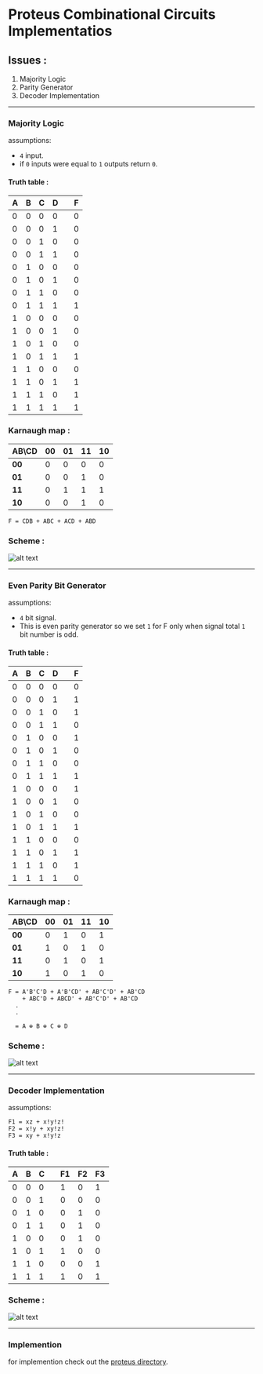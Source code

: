 

# Proteus Combinational Circuits Implementatios
## Issues :
1. Majority Logic
2. Parity Generator
3. Decoder Implementation
---

### Majority Logic
assumptions:
- `4` input.
- if `0` inputs were equal to `1` outputs return `0`.

#### Truth table :
A | B | C | D || F
--- | --- | --- | --- | --- | ---
0 | 0 | 0 | 0 || 0
0 | 0 | 0 | 1 || 0
0 | 0 | 1 | 0 || 0
0 | 0 | 1 | 1 || 0
0 | 1 | 0 | 0 || 0
0 | 1 | 0 | 1 || 0
0 | 1 | 1 | 0 || 0
0 | 1 | 1 | 1 || 1
1 | 0 | 0 | 0 || 0
1 | 0 | 0 | 1 || 0
1 | 0 | 1 | 0 || 0
1 | 0 | 1 | 1 || 1
1 | 1 | 0 | 0 || 0
1 | 1 | 0 | 1 || 1
1 | 1 | 1 | 0 || 1
1 | 1 | 1 | 1 || 1

### Karnaugh map :
|AB\CD| 00 | 01 | 11 | 10
--- | --- | --- | --- | ---
**00** | 0 | 0 | 0 | 0
**01** | 0 | 0 | 1 | 0
**11** | 0 | 1 | 1 | 1
**10** | 0 | 0 | 1 | 0

```
F = CDB + ABC + ACD + ABD
```

### Scheme :

![alt text](https://github.com/arvin2079/verilog-proj/blob/main/proteus%20implementations/media/MajorityLogic.PNG "Majority Logic")

---
### Even Parity Bit Generator
assumptions:
- `4` bit signal.
- This is even parity generator so we set `1` for F only when signal total `1` bit number is odd.

#### Truth table :
A | B | C | D || F
--- | --- | --- | --- | --- | ---
0 | 0 | 0 | 0 || 0
0 | 0 | 0 | 1 || 1
0 | 0 | 1 | 0 || 1
0 | 0 | 1 | 1 || 0
0 | 1 | 0 | 0 || 1
0 | 1 | 0 | 1 || 0
0 | 1 | 1 | 0 || 0
0 | 1 | 1 | 1 || 1
1 | 0 | 0 | 0 || 1
1 | 0 | 0 | 1 || 0
1 | 0 | 1 | 0 || 0
1 | 0 | 1 | 1 || 1
1 | 1 | 0 | 0 || 0
1 | 1 | 0 | 1 || 1
1 | 1 | 1 | 0 || 1
1 | 1 | 1 | 1 || 0

### Karnaugh map :
|AB\CD| 00 | 01 | 11 | 10
--- | --- | --- | --- | ---
**00** | 0 | 1 | 0 | 1
**01** | 1 | 0 | 1 | 0
**11** | 0 | 1 | 0 | 1
**10** | 1 | 0 | 1 | 0

```
F = A'B'C'D + A'B'CD' + AB'C'D' + AB'CD
    + ABC'D + ABCD' + AB'C'D' + AB'CD
  .
  .

  = A ⊕ B ⊕ C ⊕ D
```

### Scheme :

![alt text](https://github.com/arvin2079/verilog-proj/blob/main/proteus%20implementations/media/EvenParityGenerator.PNG "Even Parity Generator")

---
### Decoder Implementation
assumptions:
```
F1 = xz + x!y!z!
F2 = x!y + xy!z!	
F3 = xy + x!y!z
```

#### Truth table : 
A | B | C || F1 | F2 | F3  
--- | --- | --- | --- | --- | --- | ---
0 | 0 | 0 || 1 | 0 | 1 
0 | 0 | 1 || 0 | 0 | 0 
0 | 1 | 0 || 0 | 1 | 0 
0 | 1 | 1 || 0 | 1 | 0 
1 | 0 | 0 || 0 | 1 | 0 
1 | 0 | 1 || 1 | 0 | 0 
1 | 1 | 0 || 0 | 0 | 1 
1 | 1 | 1 || 1 | 0 | 1 


### Scheme :

![alt text](https://github.com/arvin2079/verilog-proj/blob/main/proteus%20implementations/media/Decoder.PNG "Decoder")

***

### Implemention
for implemention check out the [proteus directory](https://github.com/arvin2079/verilog-proj/tree/main/proteus%20implementations).
